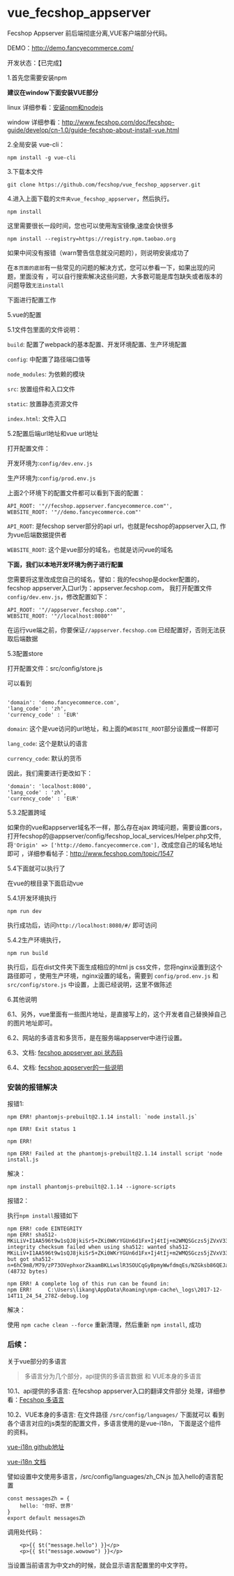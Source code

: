 # vue_fecshop_appserver

Fecshop Appserver 前后端彻底分离,VUE客户端部分代码。

DEMO：http://demo.fancyecommerce.com/

开发状态：【已完成】


1.首先您需要安装npm

**建议在window下面安装VUE部分**

linux 详细参看：[安装npm和nodejs](http://www.fancyecommerce.com/2017/07/12/%E5%AE%89%E8%A3%85npm%E5%92%8Cnodejs/)

window 详细参看：http://www.fecshop.com/doc/fecshop-guide/develop/cn-1.0/guide-fecshop-about-install-vue.html

2.全局安装 vue-cli：  

```
npm install -g vue-cli
```

3.下载本文件

```
git clone https://github.com/fecshop/vue_fecshop_appserver.git
```

4.进入上面下载的`文件夹vue_fecshop_appserver`，然后执行。

```
npm install 
```

这里需要很长一段时间，您也可以使用淘宝镜像,速度会快很多

```
npm install --registry=https://registry.npm.taobao.org
```

如果中间没有报错（warn警告信息就没问题的），则说明安装成功了

在`本页面的底部`有一些常见的问题的解决方式，您可以参看一下，如果出现的问题，里面没有
，可以自行搜索解决这些问题，大多数可能是库包缺失或者版本的问题导致`无法install`

下面进行配置工作

5.vue的配置

5.1文件包里面的文件说明：

`build`: 配置了webpack的基本配置、开发环境配置、生产环境配置

`config`: 中配置了路径端口值等

`node_modules`: 为依赖的模块

`src`: 放置组件和入口文件

`static`: 放置静态资源文件

`index.html`: 文件入口

5.2配置后端url地址和vue url地址

打开配置文件：

开发环境为:`config/dev.env.js`

生产环境为:`config/prod.env.js`

上面2个环境下的配置文件都可以看到下面的配置：

```
API_ROOT: '"//fecshop.appserver.fancyecommerce.com"',
WEBSITE_ROOT: '"//demo.fancyecommerce.com"'
```

`API_ROOT`: 是fecshop server部分的api url，也就是fecshop的appserver入口, 作为vue后端数据提供者

`WEBSITE_ROOT`: 这个是vue部分的域名，也就是访问vue的域名

**下面，我们以本地开发环境为例子进行配置**

您需要将这里改成您自己的域名，譬如：我的fecshop是docker配置的，
fecshop appserver入口url为：appserver.fecshop.com，
我打开配置文件`config/dev.env.js`，修改配置如下：

```
API_ROOT: '"//appserver.fecshop.com"',
WEBSITE_ROOT: '"//localhost:8080"'
```

在运行vue端之前，你要保证`//appserver.fecshop.com` 已经配置好，否则无法获取后端数据


5.3配置store

打开配置文件：src/config/store.js

可以看到

```

'domain': 'demo.fancyecommerce.com',
'lang_code' : 'zh',
'currency_code' : 'EUR'
```

`domain`: 这个是vue访问的url地址，和上面的`WEBSITE_ROOT`部分设置成一样即可

`lang_code`: 这个是默认的语言

`currency_code`: 默认的货币

因此，我们需要进行更改如下：

```
'domain': 'localhost:8080',
'lang_code' : 'zh',
'currency_code' : 'EUR'
```


5.3.2配置跨域

如果你的vue和appserver域名不一样，那么存在ajax 跨域问题，需要设置cors，
打开fecshop的@appserver/config/fecshop_local_services/Helper.php文件,
将`'Origin' => ['http://demo.fancyecommerce.com'],` 改成您自己的域名地址即可
，详细参看帖子：http://www.fecshop.com/topic/1547

5.4下面就可以执行了

在vue的根目录下面启动vue

5.4.1开发环境执行

```
npm run dev
```

执行成功后，访问`http://localhost:8080/#/` 即可访问


5.4.2生产环境执行，

```
npm run build
```

执行后，后在dist文件夹下面生成相应的html js css文件，您将nginx设置到这个路径即可
，使用生产环境，nginx设置的域名，需要到 `config/prod.env.js` 和  `src/config/store.js`
中设置，上面已经说明，这里不做陈述





6.其他说明

6.1、另外，vue里面有一些图片地址，是直接写上的，这个开发者自己替换掉自己的图片地址即可。

6.2、网站的多语言和多货币，是在服务端appserver中进行设置。


6.3、文档: [fecshop appserver api 状态码](http://www.fecshop.com/doc/fecshop-guide/develop/cn-1.0/guide-fecshop-server-return-code.html)

6.4、文档: [fecshop appserver的一些说明](http://www.fecshop.com/doc/fecshop-guide/develop/cn-1.0/guide-fecshop-server.html)




### 安装的报错解决

报错1:

```
npm ERR! phantomjs-prebuilt@2.1.14 install: `node install.js`

npm ERR! Exit status 1

npm ERR! 

npm ERR! Failed at the phantomjs-prebuilt@2.1.14 install script 'node install.js
```

解决：
```
npm install phantomjs-prebuilt@2.1.14 --ignore-scripts
```


报错2：

执行`npm install`报错如下

```
npm ERR! code EINTEGRITY
npm ERR! sha512-MKiLiV+I1AA596t9w1sQJ8jkiSr5+ZKi0WKrYGUn6d1Fx+Ij4tIj+m2WMQSGczs5jZVxV339chE8iwk6F64wjA== integrity checksum failed when using sha512: wanted sha512-MKiLiV+I1AA596t9w1sQJ8jkiSr5+ZKi0WKrYGUn6d1Fx+Ij4tIj+m2WMQSGczs5jZVxV339chE8iwk6F64wjA== but got sha512-n+6hC9m8/M79/zP73OVephxorZkaamBKLLwslR3SOUCqGyBpmyWwfdmqEs/NZGksb86QEJawH8+fz6iKNrYJKw==. (48732 bytes)

npm ERR! A complete log of this run can be found in:
npm ERR!     C:\Users\likang\AppData\Roaming\npm-cache\_logs\2017-12-14T11_24_54_278Z-debug.log
```

解决：


使用 `npm cache clean --force` 重新清理，然后重新 `npm install`, 成功


### 后续：


关于vue部分的多语言

> 多语言分为几个部分，api提供的多语言数据 和 VUE本身的多语言

10.1、api提供的多语言: 在fecshop appserver入口的翻译文件部分
处理，详细参看：[Fecshop 多语言](http://www.fecshop.com/doc/fecshop-guide/instructions/cn-1.0/guide-fecshop_mutil_lang.html)

10.2、VUE本身的多语言: 在文件路径  `/src/config/languages/` 下面就可以
看到各个语言对应的js类型的配置文件，多语言使用的是vue-i18n，
下面是这个组件的资料。

[vue-i18n github地址](https://github.com/kazupon/vue-i18n)

[vue-i18n 文档](http://kazupon.github.io/vue-i18n/en/started.html)

譬如设置中文使用多语言，/src/config/languages/zh_CN.js 加入hello的语言配置

```
const messagesZh = {
    hello: '你好、世界'
}
export default messagesZh
```

调用处代码：

```
    <p>{{ $t("message.hello") }}</p>
    <p>{{ $t("message.wowowo") }}</p>
```

当设置当前语言为中文zh的时候，就会显示语言配置里的中文字符。

